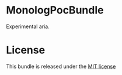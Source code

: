 MonologPocBundle
=========

Experimental aria.

License
=======

This bundle is released under the [MIT license](LICENSE)
